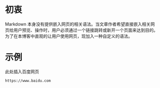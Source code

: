 # 初衷

Markdown 本身没有提供嵌入网页的相关语法。当文章作者希望直接嵌入相关网页给用户预览、操作时，用户必须通过一个链接跳转或新开一个页面来达到目的。为了在本博客中直观的让用户使用网页，现加入一种自定义的语法。

# 示例

此处插入百度网页

```preview
https://www.baidu.com
```